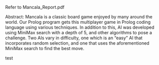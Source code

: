 Refer to Mancala_Report.pdf

Abstract: Mancala is a classic board game enjoyed by many around the world. Our Prolog program gets this multiplayer game in Prolog coding language using various techniques. In addition to this, AI was developed using MiniMax search with a depth of 5, and other algorithms to pose a challenge. Two AIs vary in difficulty, one which is an “easy” AI that incorporates random selection, and one that uses the aforementioned MiniMax search to find the best move.

test
